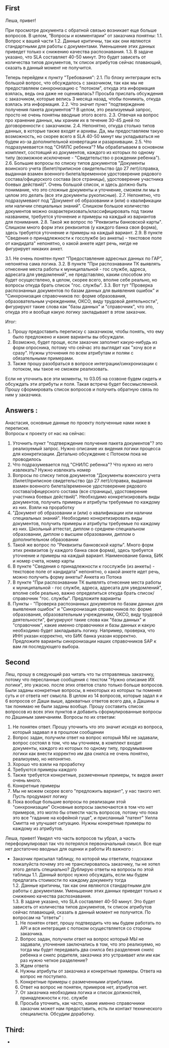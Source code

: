 
## First 
Леша, привет!

При просмотре документа с обратной связью возникает еще больше вопросов. В целом, “Вопросы и комментарии” от заказчика понятны: 1.1. Вопрос к вашей части 1.2. Данные критичны, так как они являются стандартными для работы с документами. Уменьшение этих данных приведет только к снижению качества распознавания. 1.3. В задаче указано, что SLA составляет 40-50 минут. Это будет зависеть от количества типов документов, тк список атрибутов сейчас плавающий, сказать в данный момент не получится.

Теперь перейдем к пункту "Требования": 2.1. По блоку интеграции есть большой вопрос, что обсуждалось с заказчиком, так как мы не предоставляем синхронизацию с "потоком", откуда эта информация взялась, ведь она даже не оценивалась? Просьба прислать обсуждения с заказчиком, которые велись 3 месяца назад, чтобы понимать, откуда взялась эта информация. 2.2. Что значит пункт "подтверждение получения пакета документов"? В целом, это реализуемый запрос, просто не очень понятны вводные этого всего. 2.3. Отвечая на вопрос про хранение данных, мы храним их в течение 30-45 дней по договоренности с заказчиком. 2.4. Непонятно, откуда столько типов данных, в которые также входят и архивы. Да, мы предоставляем такую возможность, но скорее всего в SLA 40-50 минут мы укладываться не будем из-за дополнительной конвертации и разархивации. 2.5. Что подразумевается под "СНИЛС ребенка"? Мы обрабатываем в основном комплект, состоящий из документов, каждого из которых по одному типу (возможное исключение - "Свидетельство о рождении ребенка"). 2.6. Большие вопросы по списку типов документов "Документы воинского учета (билет/приписное свидетельство (до 27 лет)/справка, выданная взамен военного билета/временное удостоверение рядового состава/офицерского состава (все страницы), удостоверение участника боевых действий)". Очень большой список, и здесь должно быть понимание, что это сложные документы и уточнение, сможем ли мы в целом это делать (все эти документы рукописные). 2.7. Непонятно, что подразумевают под "Документ об образовании и (или) о квалификации или наличии специальных знаний". Слишком большое количество документов можно охарактеризовать/классифицировать под таким названием, требуется уточнение и примеры на каждый из вариантов для понимания. 2.8. Такой же вопрос по "Реквизиты банковской карты". Слишком много форм этих реквизитов (у каждого банка своя форма), здесь требуется уточнение и примеры на каждый вариант. 2.9. В пункте "Сведения о принадлежности к госслужбе (из анкеты) - текстовое поле от кандидата" непонятно, о какой анкете идет речь, нигде не фигурирует никаких анкет.

3.1. Не очень понятен пункт "Предоставление адресных данных по ГАР", непонятна сама логика. 3.2. В пункте "При распознавании ТК выявлять отнесение места работы к муниципальной - гос службе, адреса, адресата для уведомлений", не представляю, каким способом это будет осуществлено, в целом, скорее всего, вполне себе реально, но вопросы откуда брать список "гос. службы". 3.3. Вот тут "Проверка распознанных документов по базам данных для выявления ошибок" и "Синхронизация справочников по: форме образования, образовательным учреждениям, ОКСО, виду трудовой деятельности", фигурируют такие слова как "базы данных" и "справочник", что это, откуда это и вообще какую логику закладывает в этом заказчик.

Итог:

1. Прошу предоставить переписку с заказчиком, чтобы понять, что ему было предложено и какие варианты вы обсуждали.
2. Возможно, будет проще, если заказчик заполнит какую-нибудь из форм опросника, потому что сейчас это выглядит как "хочу все и сразу". Нужны уточнения по всем атрибутам и полям с обязательными примерами.
3. Также прошу разобраться в вопросе интеграции/синхронизации с потоком, мы такое не сможем реализовать.

Если не уточнить все эти моменты, то 03.05 на созвоне будем сидеть и обсуждать эти атрибуты и поля. Такая встреча будет бессмысленной. Прошу сформировать список вопросов и получить обратную связь по ним у заказчика.
## Answers : 
Анастасия, основные данные по проекту полученные нами ниже в переписке.  
Вопросы к проекту от нас на сейчас:  
1. Уточнить пункт "подтверждение получения пакета документов"? это реализуемый запрос. Нужно описание их видения логики процесса для конкретизации. Детально обсуждение с Потоком пока не проводилось  
2. Что подразумевается под "СНИЛС ребенка"? Что нужно из него извлекать? Нужно извлекать номер  
3. Вопросы по списку типов документов "Документы воинского учета (билет/приписное свидетельство (до 27 лет)/справка, выданная взамен военного билета/временное удостоверение рядового состава/офицерского состава (все страницы), удостоверение участника боевых действий)". Необходимо конкретизировать виды документов, получить примеры и атрибуты требуемые по каждому из них. Взяли на проработку  
4. "Документ об образовании и (или) о квалификации или наличии специальных знаний". Необходимо конкретизировать виды документов, получить примеры и атрибуты требуемые по каждому из них. Школьный аттестат, диплом о среднем-специальном образовании, диплом о высшем образовании, диплом о дополнительном образовании  
5. Такой же вопрос по "Реквизиты банковской карты". Много форм этих реквизитов (у каждого банка своя форма), здесь требуется уточнение и примеры на каждый вариант. Наименование банка, БИК и номер счета, номер карты  
6. В пункте "Сведения о принадлежности к госслужбе (из анкеты) - текстовое поле от кандидата" непонятно, о какой анкете идет речь, можно получить форму анкеты? Анкета из Потока  
7. В пункте "При распознавании ТК выявлять отнесение места работы к муниципальной - гос службе, адреса, адресата для уведомлений", вполне себе реально, важно определиться откуда брать список/справочник "гос. службы". Предложите варианты  
8. Пункты - "Проверка распознанных документов по базам данных для выявления ошибок" и "Синхронизация справочников по: форме образования, образовательным учреждениям, ОКСО, виду трудовой деятельности", фигурируют такие слова как "базы данных" и "справочник", какие именно справочники и базы данных и какую необходимо будет закладывать логику. Например, проверка, что ИНН указан корректно, что БИК банка указан корректно. Предложите варианты синхронизации наших справочников SAP к вам ля последующего выбора.
## Second 
Леш, прошу в следующий раз читать что ты отправляешь заказчику, потому что пересланные сообщения с текстом "Нужно описание ИХ логики", это ужасно. после этих ответов стало только больше вопросов. Были заданы конкретные вопросы, в некоторых из которых ты поменял суть и от ответа нет смысла. В целом из 14 вопросов, которые задал я и 6 вопросов от Даши выше, адекватных ответов всего два, а Дашины я так понимаю не были заданы вообще. Прошу составить список вопросов из всех этих пунктов и добавить сформулированные вопросы по Дашиным замечаниям. 
Вопросы по их ответам: 
1. Не понятен ответ. Прошу уточнить что это значит исходя из вопроса, который задавал я в прошлом сообщении 
2. Вопрос задан, получили ответ на вопрос который МЫ не задавали, вопрос состоял в том, что мы уточняем, в комплект входит документы, каждого из которых по одному типу, продумывание логики как внести корректно им два снилса не очень понятно, реализуемо, но непонятно.
3. Хорошо что взяли на проработку 
4. Требуются примеры каждого 
5. Также требуется конкретные, размеченные примеры, тк видов анкет очень много.
6. Конкретные примеры
7. Мы не можем скорее всего "предложить вариант", у нас такого нет. Пусть продумают логику
8. Пока вообще большие вопросы по реализации этой "синхронизации" 
Основные вопросы заключаются в том что нет примеров, это могло бы отмести часть вопросов, потому что пока это все "гадание на кофейной гуще", и присланный "патент" Уилла Смитта не улучшает  ситуацию. Нужны конкретные примеры по каждому из атрибутов.  


Леша, привет! 
Увидел что часть вопросов ты убрал, а часть переформулировал так что потерялся первоначальный смысл. Все еще нет достаточно вводных для оценки и работы
Из важного :
- Заказчик присылал таблицу, по которой мы ответили, подскажи пожалуйста почему это не транслировалось заказчику, ты не хотел этого делать специально? 
  Дублирую ответы на вопросы по этой таблицы 
  1.1. Данный вопрос нужно обсуждать, если мы будем предлагать стоимости по каждому документу тогда  
1.2. Данные критичны, так как они являются стандартными для работы с документами. Уменьшение этих данных приведет только к снижению качества распознавания.  
1.3. В задаче указано, что SLA составляет 40-50 минут. Это будет зависеть от количества типов документов, тк список атрибутов сейчас плавающий, сказать в данный момент не получится.
По вопросам на "ответы" : 
  1. Не понятен ответ, прошу подтвердить что мы будем работать по API и вся интеграция с потоком осуществляется со стороны заказчика. 
  2. Вопрос задан, получили ответ на вопрос который МЫ не задавали, уточнения заключались в том, что это реализуемо, но тогда мы будет передавать два снилса без разделения снилс ребенка и снилс родителя, заказчика это устраивает или им как раз нужно четкое разделение? 
  3.  Ждем ответа 
  4. Нужны атрибуты от заказчика и конкретные примеры. Ответа на вопрос не поступило. 
  5. Конкретные примеры с размеченными атрибутами.
  6. Ответ на вопрос не понятен, примеров нет, атрибутов нет.
  7. От заказчика необходима логика и список должностей, принадлежности к гос. службе 
  8. Просьба уточнить, как часто, какие именно справочники заказчик может нам предоставить, есть ли контакт технического специалиста. Обсудим доработку.
## Third: 
- 